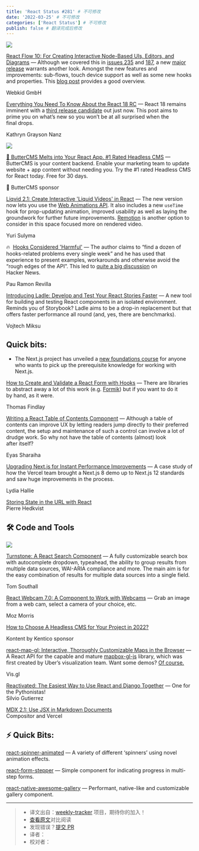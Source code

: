 ```yaml
---
title: 'React Status #281' # 不可修改
date: '2022-03-25' # 不可修改
categories: ['React Status'] # 不可修改
publish: false # 翻译完成后修改
---
```


[![](https://res.cloudinary.com/cpress/image/upload/w_1280,e_sharpen:60/lnxbvkafp9jm51n4ixzd.jpg)](https://react.statuscode.com/link/121307/web)

<!--以上是预览信息，图片一张或限制百字左右，前者优先，全文请使用二级及以下标题-->
<!-- more -->

[React Flow 10: For Creating Interactive Node-Based UIs, Editors, and Diagrams](https://react.statuscode.com/link/121307/web "reactflow.dev") — Although we covered this in [issues 235](https://react.statuscode.com/link/121308/web) and [187](https://react.statuscode.com/link/121309/web), a new [major release](https://react.statuscode.com/link/121310/web) warrants another look. Amongst the new features and improvements: sub-flows, touch device support as well as some new hooks and properties. This [blog post](https://react.statuscode.com/link/121311/web) provides a good overview.

Webkid GmbH

[Everything You Need To Know About the React 18 RC](https://react.statuscode.com/link/121312/web "www.telerik.com") — React 18 remains imminent with a [third release candidate](https://react.statuscode.com/link/121313/web) out just now. This post aims to prime you on what’s new so you won’t be at all surprised when the final drops.

Kathryn Grayson Nanz

[![](https://copm.s3.amazonaws.com/d52404e9.png)](https://react.statuscode.com/link/121314/web)

[🧈 ButterCMS Melts into Your React App. #1 Rated Headless CMS](https://react.statuscode.com/link/121314/web "buttercms.com") — ButterCMS is your content backend. Enable your marketing team to update website + app content without needing you. Try the #1 rated Headless CMS for React today. Free for 30 days.

🧈 ButterCMS sponsor

[Liqvid 2.1: Create Interactive 'Liquid Videos' in React](https://react.statuscode.com/link/121341/web "liqvidjs.org") — The new version now lets you use the [Web Animations API](https://react.statuscode.com/link/121342/web). It also includes a new `useTime` hook for prop-updating animation, improved usability as well as laying the groundwork for further future improvements. [Remotion](https://react.statuscode.com/link/121343/web) is another option to consider in this space focused more on rendered video.

Yuri Sulyma

🔥  [Hooks Considered 'Harmful'](https://react.statuscode.com/link/121316/web "labs.factorialhr.com") — The author claims to “find a dozen of hooks-related problems every single week” and he has used that experience to present examples, workarounds and otherwise avoid the “rough edges of the API”. This led to [quite a big discussion](https://react.statuscode.com/link/121317/web) on Hacker News.

Pau Ramon Revilla

[Introducing Ladle: Develop and Test Your React Stories Faster](https://react.statuscode.com/link/121344/web "www.ladle.dev") — A new tool for building and testing React components in an isolated environment. Reminds you of Storybook? Ladle aims to be a drop-in replacement but that offers faster performance all round (and, yes, there are benchmarks).

Vojtech Miksu

## **Quick bits:**

*   The Next.js project has unveiled a [new foundations course](https://react.statuscode.com/link/121315/web) for anyone who wants to pick up the prerequisite knowledge for working with Next.js.

[How to Create and Validate a React Form with Hooks](https://react.statuscode.com/link/121322/web "www.telerik.com") — There are libraries to abstract away a lot of this work (e.g. [Formik](https://react.statuscode.com/link/121323/web)) but if you want to do it by hand, as it were.

Thomas Findlay

[Writing a React Table of Contents Component](https://react.statuscode.com/link/121325/web "blog.eyas.sh") — Although a table of contents can improve UX by letting readers jump directly to their preferred content, the setup and maintenance of such a control can involve a lot of drudge work. So why not have the table of contents (almost) look after itself?

Eyas Sharaiha

[Upgrading Next.js for Instant Performance Improvements](https://react.statuscode.com/link/121321/web "vercel.com") — A case study of how the Vercel team brought a Next.js 8 demo up to Next.js 12 standards and saw huge improvements in the process.

Lydia Hallie

[Storing State in the URL with React](https://react.statuscode.com/link/121327/web)  
Pierre Hedkvist

## 🛠 Code and Tools

[![](https://res.cloudinary.com/cpress/image/upload/w_1280,e_sharpen:60/y0s6sejeq6drq1yosjri.jpg)](https://react.statuscode.com/link/121329/web)

[Turnstone: A React Search Component](https://react.statuscode.com/link/121329/web "tomsouthall.com") — A fully customizable search box with autocomplete dropdown, typeahead, the ability to group results from multiple data sources, WAI-ARIA compliance and more. The main aim is for the easy combination of results for multiple data sources into a single field.

Tom Southall

[React Webcam 7.0: A Component to Work with Webcams](https://react.statuscode.com/link/121331/web "github.com") — Grab an image from a web cam, select a camera of your choice, etc.

Moz Morris

[How to Choose A Headless CMS for Your Project in 2022?](https://react.statuscode.com/link/121332/web "kontent.ai")

Kontent by Kentico sponsor

[react-map-gl: Interactive, Thoroughly Customizable Maps in the Browser](https://react.statuscode.com/link/121333/web "github.com") — A React API for the capable and mature [mapbox-gl-js](https://react.statuscode.com/link/121334/web) library, which was first created by Uber’s visualization team. Want some demos? [Of course.](https://react.statuscode.com/link/121335/web)

Vis.gl

[Reactivated: The Easiest Way to Use React and Django Together](https://react.statuscode.com/link/121336/web) — One for the Pythonistas!  
Silvio Gutierrez

[MDX 2.1: Use JSX in Markdown Documents](https://react.statuscode.com/link/121337/web)  
Compositor and Vercel

## ⚡️ Quick Bits:

[react-spinner-animated](https://react.statuscode.com/link/121338/web) — A variety of different ‘spinners’ using novel animation effects.

[react-form-stepper](https://react.statuscode.com/link/121339/web) — Simple component for indicating progress in multi-step forms.

[react-native-awesome-gallery](https://react.statuscode.com/link/121340/web) — Performant, native-like and customizable gallery component.

---
> * 译文出自：[weekly-tracker](https://github.com/FEDarling/weekly-tracker) 项目，期待你的加入！
> * [查看原文](https://react.statuscode.com/issues/281)对比阅读
> * 发现错误？[提交 PR](https://github.com/FEDarling/weekly-tracker/blob/main/weeklys/react_status/281)
> * 译者：
> * 校对者：
